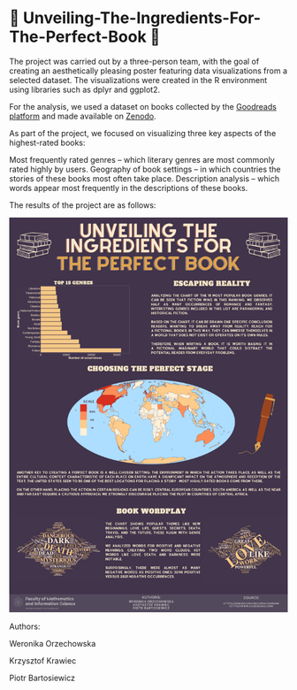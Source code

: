 # :book: Unveiling-The-Ingredients-For-The-Perfect-Book :book:

The project was carried out by a three-person team, with the goal of creating an aesthetically pleasing poster featuring data visualizations from a selected dataset. The visualizations were created in the R environment using libraries such as dplyr and ggplot2.

For the analysis, we used a dataset on books collected by the [Goodreads platform](https://www.goodreads.com) and made available on [Zenodo](https://zenodo.org/records/4265096).

As part of the project, we focused on visualizing three key aspects of the highest-rated books:

Most frequently rated genres – which literary genres are most commonly rated highly by users.
Geography of book settings – in which countries the stories of these books most often take place.
Description analysis – which words appear most frequently in the descriptions of these books.

The results of the project are as follows:

![](./docs/poster.png)

Authors: 

Weronika Orzechowska

Krzysztof Krawiec

Piotr Bartosiewicz
